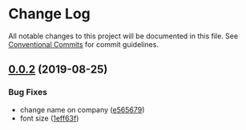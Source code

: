 # Change Log

All notable changes to this project will be documented in this file.
See [Conventional Commits](https://conventionalcommits.org) for commit guidelines.

## [0.0.2](https://github.com/christoferolaison/skapa/compare/skapa-web@0.0.1...skapa-web@0.0.2) (2019-08-25)

### Bug Fixes

- change name on company ([e565679](https://github.com/christoferolaison/skapa/commit/e565679))
- font size ([1eff63f](https://github.com/christoferolaison/skapa/commit/1eff63f))
